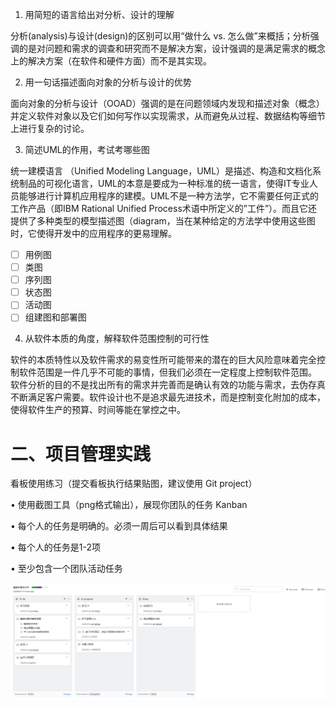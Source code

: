 1. 用简短的语言给出对分析、设计的理解

分析(analysis)与设计(design)的区别可以用“做什么 vs. 怎么做”来概括；分析强调的是对问题和需求的调查和研究而不是解决方案，设计强调的是满足需求的概念上的解决方案（在软件和硬件方面）而不是其实现。

2. 用一句话描述面向对象的分析与设计的优势

面向对象的分析与设计（OOAD）强调的是在问题领域内发现和描述对象（概念）并定义软件对象以及它们如何写作以实现需求，从而避免从过程、数据结构等细节上进行复杂的讨论。

3. 简述UML的作用，考试考哪些图

统一建模语言 （Unified Modeling Language，UML）是描述、构造和文档化系统制品的可视化语言，UML的本意是要成为一种标准的统一语言，使得IT专业人员能够进行计算机应用程序的建模。UML不是一种方法学，它不需要任何正式的工作产品（即IBM Rational Unified Process术语中所定义的”工件”）。而且它还提供了多种类型的模型描述图（diagram，当在某种给定的方法学中使用这些图时，它使得开发中的应用程序的更易理解。

- [ ] 用例图
- [ ] 类图
- [ ] 序列图
- [ ] 状态图
- [ ] 活动图
- [ ] 组建图和部署图

4. 从软件本质的角度，解释软件范围控制的可行性

软件的本质特性以及软件需求的易变性所可能带来的潜在的巨大风险意味着完全控制软件范围是一件几乎不可能的事情，但我们必须在一定程度上控制软件范围。 软件分析的目的不是找出所有的需求并完善而是确认有效的功能与需求，去伪存真不断满足客户需要。软件设计也不是追求最先进技术，而是控制变化附加的成本，使得软件生产的预算、时间等能在掌控之中。

# 二、项目管理实践

看板使用练习（提交看板执行结果贴图，建议使用 Git project）

•	使用截图工具（png格式输出），展现你团队的任务 Kanban

•	每个人的任务是明确的。必须一周后可以看到具体结果

•	每个人的任务是1-2项

•	至少包含一个团队活动任务

![kanban](kanban.PNG)
